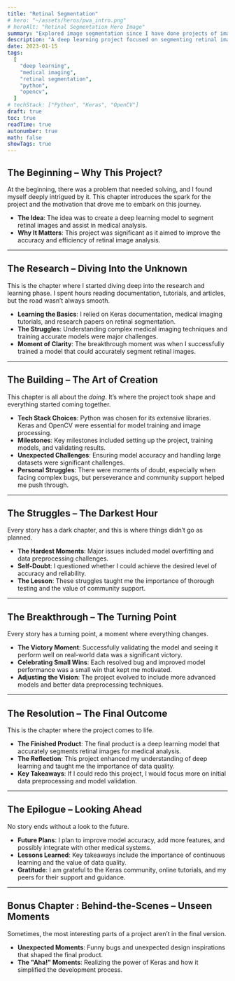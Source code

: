 ```yaml
---
title: "Retinal Segmentation"
# hero: "~/assets/heros/pwa_intro.png"
# heroAlt: "Retinal Segmentation Hero Image"
summary: "Explored image segmentation since I have done projects of image classification."
description: "A deep learning project focused on segmenting retinal images for medical analysis."
date: 2023-01-15
tags:
  [
    "deep learning",
    "medical imaging",
    "retinal segmentation",
    "python",
    "opencv",
  ]
# techStack: ["Python", "Keras", "OpenCV"]
draft: true
toc: true
readTime: true
autonumber: true
math: false
showTags: true
---
```


## The Beginning – Why This Project?

At the beginning, there was a problem that needed solving, and I found myself deeply intrigued by it. This chapter introduces the spark for the project and the motivation that drove me to embark on this journey.

- **The Idea**: The idea was to create a deep learning model to segment retinal images and assist in medical analysis.
- **Why It Matters**: This project was significant as it aimed to improve the accuracy and efficiency of retinal image analysis.

---

## The Research – Diving Into the Unknown

This is the chapter where I started diving deep into the research and learning phase. I spent hours reading documentation, tutorials, and articles, but the road wasn’t always smooth.

- **Learning the Basics**: I relied on Keras documentation, medical imaging tutorials, and research papers on retinal segmentation.
- **The Struggles**: Understanding complex medical imaging techniques and training accurate models were major challenges.
- **Moment of Clarity**: The breakthrough moment was when I successfully trained a model that could accurately segment retinal images.

---

## The Building – The Art of Creation

This chapter is all about the _doing_. It’s where the project took shape and everything started coming together.

- **Tech Stack Choices**: Python was chosen for its extensive libraries. Keras and OpenCV were essential for model training and image processing.
- **Milestones**: Key milestones included setting up the project, training models, and validating results.
- **Unexpected Challenges**: Ensuring model accuracy and handling large datasets were significant challenges.
- **Personal Struggles**: There were moments of doubt, especially when facing complex bugs, but perseverance and community support helped me push through.

---

## The Struggles – The Darkest Hour

Every story has a dark chapter, and this is where things didn’t go as planned.

- **The Hardest Moments**: Major issues included model overfitting and data preprocessing challenges.
- **Self-Doubt**: I questioned whether I could achieve the desired level of accuracy and reliability.
- **The Lesson**: These struggles taught me the importance of thorough testing and the value of community support.

---

## The Breakthrough – The Turning Point

Every story has a turning point, a moment where everything changes.

- **The Victory Moment**: Successfully validating the model and seeing it perform well on real-world data was a significant victory.
- **Celebrating Small Wins**: Each resolved bug and improved model performance was a small win that kept me motivated.
- **Adjusting the Vision**: The project evolved to include more advanced models and better data preprocessing techniques.

---

## The Resolution – The Final Outcome

This is the chapter where the project comes to life.

- **The Finished Product**: The final product is a deep learning model that accurately segments retinal images for medical analysis.
- **The Reflection**: This project enhanced my understanding of deep learning and taught me the importance of data quality.
- **Key Takeaways**: If I could redo this project, I would focus more on initial data preprocessing and model validation.

---

## The Epilogue – Looking Ahead

No story ends without a look to the future.

- **Future Plans**: I plan to improve model accuracy, add more features, and possibly integrate with other medical systems.
- **Lessons Learned**: Key takeaways include the importance of continuous learning and the value of data quality.
- **Gratitude**: I am grateful to the Keras community, online tutorials, and my peers for their support and guidance.

---

## Bonus Chapter : Behind-the-Scenes – Unseen Moments

Sometimes, the most interesting parts of a project aren’t in the final version.

- **Unexpected Moments**: Funny bugs and unexpected design inspirations that shaped the final product.
- **The "Aha!" Moments**: Realizing the power of Keras and how it simplified the development process.
